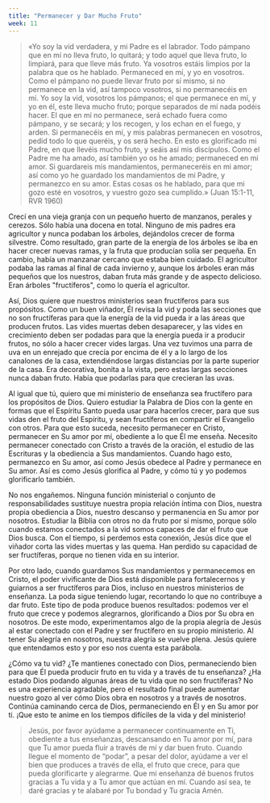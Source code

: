```yaml
---
title: "Permanecer y Dar Mucho Fruto"
week: 11
---
```


> «Yo soy la vid verdadera, y mi Padre es el labrador. Todo pámpano que
> en mí no lleva fruto, lo quitará; y todo aquel que lleva fruto, lo
> limpiará, para que lleve más fruto. Ya vosotros estáis limpios por la
> palabra que os he hablado. Permaneced en mí, y yo en vosotros. Como el
> pámpano no puede llevar fruto por sí mismo, si no permanece en la vid,
> así tampoco vosotros, si no permanecéis en mí. Yo soy la vid, vosotros
> los pámpanos; el que permanece en mí, y yo en él, este lleva mucho
> fruto; porque separados de mí nada podéis hacer. El que en mí no
> permanece, será echado fuera como pámpano, y se secará; y los recogen,
> y los echan en el fuego, y arden. Si permanecéis en mí, y mis palabras
> permanecen en vosotros, pedid todo lo que queréis, y os será hecho. En
> esto es glorificado mi Padre, en que llevéis mucho fruto, y seáis así
> mis discípulos. Como el Padre me ha amado, así también yo os he amado;
> permaneced en mi amor. Si guardareis mis mandamientos, permaneceréis
> en mi amor; así como yo he guardado los mandamientos de mi Padre, y
> permanezco en su amor. Estas cosas os he hablado, para que mi gozo
> esté en vosotros, y vuestro gozo sea cumplido.» (Juan 15:1-11, RVR
> 1960)

Crecí en una vieja granja con un pequeño huerto de manzanos, perales
y cerezos. Sólo había una docena en total. Ninguno de mis padres era
agricultor y nunca podaban los árboles, dejándolos crecer de forma
silvestre. Como resultado, gran parte de la energía de los árboles se
iba en hacer crecer nuevas ramas, y la fruta que producían solía ser
pequeña. En cambio, había un manzanar cercano que estaba bien cuidado.
El agricultor podaba las ramas al final de cada invierno y, aunque los
árboles eran más pequeños que los nuestros, daban fruta más grande y de
aspecto delicioso. Eran árboles "fructíferos", como lo quería el
agricultor.

Así, Dios quiere que nuestros ministerios sean fructíferos para sus
propósitos. Como un buen viñador, Él revisa la vid y poda las secciones
que no son fructíferas para que la energía de la vid pueda ir a las
áreas que producen frutos. Las vides muertas deben desaparecer, y las
vides en crecimiento deben ser podadas para que la energía pueda ir a
producir frutos, no sólo a hacer crecer vides largas. Una vez tuvimos
una parra de uva en un enrejado que crecía por encima de él y a lo largo
de los canalones de la casa, extendiéndose largas distancias por la
parte superior de la casa. Era decorativa, bonita a la vista, pero estas
largas secciones nunca daban fruto. Había que podarlas para que
crecieran las uvas.

Al igual que tú, quiero que mi ministerio de enseñanza sea fructífero
para los propósitos de Dios. Quiero estudiar la Palabra de Dios con la
gente en formas que el Espíritu Santo pueda usar para hacerlos crecer,
para que sus vidas den el fruto del Espíritu, y sean fructíferos en
compartir el Evangelio con otros. Para que esto suceda, necesito
permanecer en Cristo, permanecer en Su amor por mí, obediente a lo que
Él me enseña. Necesito permanecer conectado con Cristo a través de la
oración, el estudio de las Escrituras y la obediencia a Sus
mandamientos. Cuando hago esto, permanezco en Su amor, así como Jesús
obedece al Padre y permanece en Su amor. Así es como Jesús glorifica al
Padre, y cómo tú y yo podemos glorificarlo también.

No nos engañemos. Ninguna función ministerial o conjunto de
responsabilidades sustituye nuestra propia relación íntima con Dios,
nuestra propia obediencia a Dios, nuestro descanso y permanencia en Su
amor por nosotros. Estudiar la Biblia con otros no da fruto por sí
mismo, porque sólo cuando estamos conectados a la vid somos capaces de
dar el fruto que Dios busca. Con el tiempo, si perdemos esta conexión,
Jesús dice que el viñador corta las vides muertas y las quema. Han
perdido su capacidad de ser fructíferas, porque no tienen vida en su
interior.

Por otro lado, cuando guardamos Sus mandamientos y permanecemos en
Cristo, el poder vivificante de Dios está disponible para fortalecernos
y guiarnos a ser fructíferos para Dios, incluso en nuestros ministerios
de enseñanza. La poda sigue teniendo lugar, recortando lo que no
contribuye a dar fruto. Este tipo de poda produce buenos resultados:
podemos ver el fruto que crece y podemos alegrarnos, glorificando a Dios
por Su obra en nosotros. De este modo, experimentamos algo de la propia
alegría de Jesús al estar conectado con el Padre y ser fructífero en su
propio ministerio. Al tener Su alegría en nosotros, nuestra alegría se
vuelve plena. Jesús quiere que entendamos esto y por eso nos cuenta esta
parábola.

¿Cómo va tu vid? ¿Te mantienes conectado con Dios, permaneciendo bien
para que Él pueda producir fruto en tu vida y a través de tu enseñanza?
¿Ha estado Dios podando algunas áreas de tu vida que no son fructíferas?
No es una experiencia agradable, pero el resultado final puede aumentar
nuestro gozo al ver cómo Dios obra en nosotros y a través de nosotros.
Continúa caminando cerca de Dios, permaneciendo en Él y en Su amor por
ti. ¡Que esto te anime en los tiempos difíciles de la vida y del
ministerio!

> Jesús, por favor ayúdame a permanecer continuamente en Ti, obediente
> a tus enseñanzas, descansando en Tu amor por mí, para que Tu amor
> pueda fluir a través de mí y dar buen fruto. Cuando llegue el momento
> de “podar”, a pesar del dolor, ayúdame a ver el bien que produces a
> través de ella, el fruto que crece, para que pueda glorificarte y
> alegrarme. Que mi enseñanza dé buenos frutos gracias a Tu vida y a Tu
> amor que actúan en mí. Cuando así sea, te daré gracias y te alabaré
> por Tu bondad y Tu gracia Amén.
